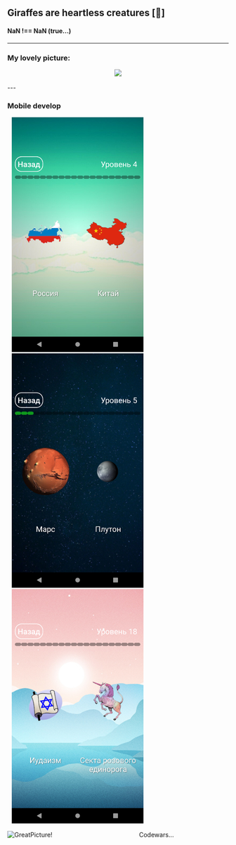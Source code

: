 ## Giraffes are heartless creatures [:giraffe:]
#### NaN !== NaN (true...) ####
---
### My lovely picture:
<p align="center">
   <img src="https://pbs.twimg.com/media/EXLKoxzXkAAOS0W.jpg" width="500"/>
  </p>
---

### Mobile develop
<p float="left">
  <img src="https://github.com/Ivan-Corporation/Ivan-Corporation/blob/main/Screenshot_1584511056.png" width="300" hspace="10"/>
  <img src="https://github.com/Ivan-Corporation/Ivan-Corporation/blob/main/Screenshot_1584511104.png" width="300" hspace="10"/> 
  <img src="https://github.com/Ivan-Corporation/Ivan-Corporation/blob/main/Screenshot_1584511351.png" width="300" hspace="10"/>
</p>

<img align="left" width="300px" alt="GreatPicture!" src="https://www.codewars.com/users/Ivan-Corporation/badges/large"/> Codewars...
